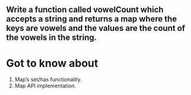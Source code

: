 

## Write a function called vowelCount which accepts a string and returns a map where the keys are vowels and the values are the count of the vowels in the string.



# Got to know about
1. Map’s set/has functionality.
2. Map API implementation.